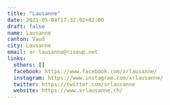 ```yaml
---
title: "Lausanne"
date: 2021-05-04T17:32:02+02:00
draft: false
name: Lausanne
canton: Vaud
city: Lausanne
email: xr-lausanne@riseup.net
links:
  others: []
  facebook: https://www.facebook.com/xrlausanne/
  instagram: https://www.instagram.com/xrlausanne/
  twitter: https://twitter.com/xrlausanne
  website: https://www.xrlausanne.ch/
---
```


